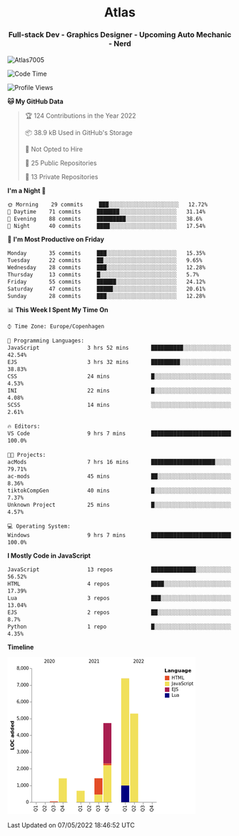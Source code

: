 <h1 align="center">Atlas</h1>
<h3 align="center">Full-stack Dev - Graphics Designer - Upcoming Auto Mechanic - Nerd</h3>

<p><img align="center" src="https://github-readme-stats.vercel.app/api/top-langs?username=Atlas7005&show_icons=true&locale=en&layout=compact" alt="Atlas7005" /></p>

<!--START_SECTION:waka-->
![Code Time](http://img.shields.io/badge/Code%20Time-550%20hrs%2030%20mins-blue)

![Profile Views](http://img.shields.io/badge/Profile%20Views-1-blue)

**🐱 My GitHub Data** 

> 🏆 124 Contributions in the Year 2022
 > 
> 📦 38.9 kB Used in GitHub's Storage 
 > 
> 🚫 Not Opted to Hire
 > 
> 📜 25 Public Repositories 
 > 
> 🔑 13 Private Repositories  
 > 
**I'm a Night 🦉** 

```text
🌞 Morning    29 commits     ███░░░░░░░░░░░░░░░░░░░░░░   12.72% 
🌆 Daytime    71 commits     ███████░░░░░░░░░░░░░░░░░░   31.14% 
🌃 Evening    88 commits     █████████░░░░░░░░░░░░░░░░   38.6% 
🌙 Night      40 commits     ████░░░░░░░░░░░░░░░░░░░░░   17.54%

```
📅 **I'm Most Productive on Friday** 

```text
Monday       35 commits     ███░░░░░░░░░░░░░░░░░░░░░░   15.35% 
Tuesday      22 commits     ██░░░░░░░░░░░░░░░░░░░░░░░   9.65% 
Wednesday    28 commits     ███░░░░░░░░░░░░░░░░░░░░░░   12.28% 
Thursday     13 commits     █░░░░░░░░░░░░░░░░░░░░░░░░   5.7% 
Friday       55 commits     ██████░░░░░░░░░░░░░░░░░░░   24.12% 
Saturday     47 commits     █████░░░░░░░░░░░░░░░░░░░░   20.61% 
Sunday       28 commits     ███░░░░░░░░░░░░░░░░░░░░░░   12.28%

```


📊 **This Week I Spent My Time On** 

```text
⌚︎ Time Zone: Europe/Copenhagen

💬 Programming Languages: 
JavaScript               3 hrs 52 mins       ██████████░░░░░░░░░░░░░░░   42.54% 
EJS                      3 hrs 32 mins       █████████░░░░░░░░░░░░░░░░   38.83% 
CSS                      24 mins             █░░░░░░░░░░░░░░░░░░░░░░░░   4.53% 
INI                      22 mins             █░░░░░░░░░░░░░░░░░░░░░░░░   4.08% 
SCSS                     14 mins             ░░░░░░░░░░░░░░░░░░░░░░░░░   2.61%

🔥 Editors: 
VS Code                  9 hrs 7 mins        █████████████████████████   100.0%

🐱‍💻 Projects: 
acMods                   7 hrs 16 mins       ████████████████████░░░░░   79.71% 
ac-mods                  45 mins             ██░░░░░░░░░░░░░░░░░░░░░░░   8.36% 
tiktokCompGen            40 mins             █░░░░░░░░░░░░░░░░░░░░░░░░   7.37% 
Unknown Project          25 mins             █░░░░░░░░░░░░░░░░░░░░░░░░   4.57%

💻 Operating System: 
Windows                  9 hrs 7 mins        █████████████████████████   100.0%

```

**I Mostly Code in JavaScript** 

```text
JavaScript               13 repos            ██████████████░░░░░░░░░░░   56.52% 
HTML                     4 repos             ████░░░░░░░░░░░░░░░░░░░░░   17.39% 
Lua                      3 repos             ███░░░░░░░░░░░░░░░░░░░░░░   13.04% 
EJS                      2 repos             ██░░░░░░░░░░░░░░░░░░░░░░░   8.7% 
Python                   1 repo              █░░░░░░░░░░░░░░░░░░░░░░░░   4.35%

```


**Timeline**

![Chart not found](https://raw.githubusercontent.com/Atlas7005/Atlas7005/master/charts/bar_graph.png) 


 Last Updated on 07/05/2022 18:46:52 UTC
<!--END_SECTION:waka-->
